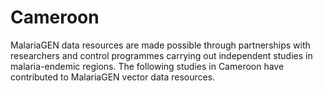 # Cameroon

MalariaGEN data resources are made possible through partnerships with researchers and control programmes carrying out independent studies in malaria-endemic regions. The following studies in Cameroon have contributed to MalariaGEN vector data resources.

```{tableofcontents}
```
